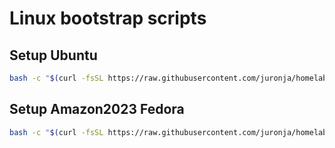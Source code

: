 # Linux bootstrap scripts

## Setup Ubuntu

```bash
bash -c "$(curl -fsSL https://raw.githubusercontent.com/juronja/homelab-configs/refs/heads/main/Infrastructure/OS-Linux/scripts/ubuntuvm-bootstrap-proxmox.sh)"

```

## Setup Amazon2023 Fedora

```bash
bash -c "$(curl -fsSL https://raw.githubusercontent.com/juronja/homelab-configs/refs/heads/main/Infrastructure/OS-Linux/scripts/amazon2023-fedora-bootstrap-script.sh)"

```